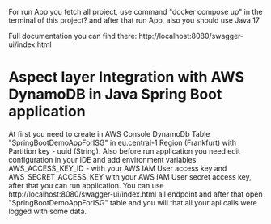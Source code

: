 For run App you fetch all project, use command "docker compose up" in the terminal
of this project? and after that run App, also you should use Java 17

Full documentation you can find there:
http://localhost:8080/swagger-ui/index.html


# Aspect layer Integration with AWS DynamoDB in Java Spring Boot application

At first you need to create in AWS Console DynamoDb Table "SpringBootDemoAppForISG" 
in eu.central-1 Region (Frankfurt) with Partition key - uuid (String).
Also before run application you need edit configuration in your IDE and add environment
variables AWS_ACCESS_KEY_ID - with your AWS IAM User access key and AWS_SECRET_ACCESS_KEY
with your AWS IAM User secret access key, after that you can run application.
You can use http://localhost:8080/swagger-ui/index.html all endpoint and after that open
"SpringBootDemoAppForISG" table and you will that all your api calls were logged with some data.
